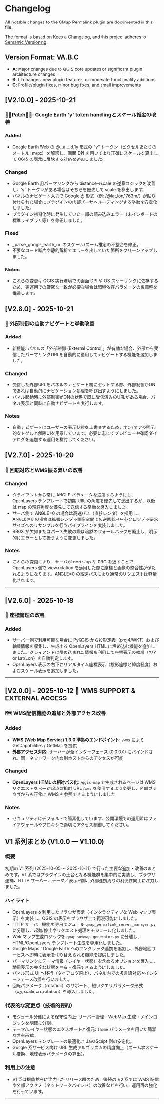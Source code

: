 # Changelog

All notable changes to the QMap Permalink plugin are documented in this file.

The format is based on [Keep a Changelog](https://keepachangelog.com/en/1.0.0/),
and this project adheres to [Semantic Versioning](https://semver.org/spec/v2.0.0.html).

## Version Format: VA.B.C

- **A**: Major changes due to QGIS core updates or significant plugin architecture changes
- **B**: UI changes, new plugin features, or moderate functionality additions
- **C**: Profile/plugin fixes, minor bug fixes, and small improvements

## [V2.10.0] - 2025-10-21

### Patch: Google Earth 'y' token handlingとスケール推定の改善

### Added
- Google Earth Web の @...a,...d,1y 形式の "y" トークン（ピクセルあたりのメートル: m/px）を解釈し、画面 DPI を用いてより正確にスケールを算出して QGIS の表示に反映する対応を追加しました。

### Changed
- Google Earth 用パーマリンクから distance->scale の逆算ロジックを改善し、'y' トークンがある場合はそちらを優先して scale を算出します。
- パネルのナビゲート入力で Google @ 形式（例: /@lat,lon,1763m/）が貼り付けられた場合にプラグインの内部パーサへルーティングする挙動を安定化しました。
- プラグイン初期化時に発生していた一部の読み込みエラー（未インポートの標準ライブラリ等）を修正しました。

### Fixed
- _parse_google_earth_url のスケール/ズーム推定の不整合を修正。
- 不要なコード断片や静的解析でエラーを出していた箇所をクリーンアップしました。

### Notes
- これらの変更は QGIS 実行環境での画面 DPI や OS スケーリングに依存するため、実運用での厳密な一致が必要な場合は環境依存パラメータの微調整を推奨します。

## [V2.8.0] - 2025-10-21

### 🔁 外部制御の自動ナビゲートと挙動改善

### Added
- 新機能: パネルの「外部制御 (External Control)」が有効な場合、外部から受信したパーマリンクURLを自動的に適用してナビゲートする機能を追加しました。

### Changed
- 受信した外部URLをパネルのナビゲート欄にセットする際、外部制御がONであれば自動的にナビゲーション処理を呼び出すようにしました。
- パネル起動時に外部制御がONの状態で既に受信済みのURLがある場合、パネル表示と同時に自動ナビゲートを実行します。

### Notes
- 自動ナビゲートはユーザーの表示状態を上書きするため、オン/オフの明示的なトグルと解除UIを用意しています。必要に応じてプレビューや確認ダイアログを追加する運用を検討してください。

## [V2.7.0] - 2025-10-20

### 🔁 回転対応とWMS振る舞いの改善

### Changed
- クライアントから常に ANGLE パラメータを送信するようにし、OpenLayers テンプレートで初期 URL の角度を優先して送出するが、以後は map の現在角度を優先して送信する挙動を導入しました。
- サーバ側で ANGLE=0 の場合は高速パス（直接レンダ）を採用し、ANGLE!=0 の場合は拡張レンダ→画像空間での逆回転→中心クロップ→要求サイズへのリサンプルを行うパイプラインを実装しました。
- BBOX が欠如またはパース失敗の際は暗黙のフォールバックを廃止し、明示的にエラーとして扱うように変更しました。

### Notes
- これらの変更により、サーバが north-up な PNG を返すことで OpenLayers 側で view.rotation を適用した際に座標と画像の整合性が保たれるようになります。ANGLE=0 の高速パスにより通常のリクエストは軽量化されます。

---

## [V2.6.0] - 2025-10-18

### 🧭 座標管理の改善

### Added
- サーバー側で利用可能な場合に PyQGIS から投影定義（proj4/WKT）および軸順情報を収集し、生成する OpenLayers HTML に埋め込む機能を追加しました。クライアントは埋め込まれた情報を利用して座標表示の軸順（X/Y or Lat/Lon）を自動判定します。
- OpenLayers 表示の右下にリアルタイム座標表示（投影座標と緯度経度）およびスケール表示を追加しました。
---

## [V2.0.0] - 2025-10-12 🎉 WMS SUPPORT & EXTERNAL ACCESS

### 🗺️ WMS配信機能の追加と外部アクセス改善

### Added
- **WMS (Web Map Service) 1.3.0 準拠のエンドポイント**: `/wms` により GetCapabilities / GetMap を提供
- **外部アクセス対応**: サーバーが全インターフェース (0.0.0.0) にバインドされ、同一ネットワーク内の別ホストからのアクセスが可能

### Changed
- **OpenLayers HTML の相対パス化**: `/qgis-map` で生成されるページは WMS リクエストをページ起点の相対 URL `/wms` を使用するよう変更し、外部ブラウザからも正常に WMS を参照できるようにしました

### Notes
- セキュリティはデフォルトで簡素化しています。公開環境での運用時はファイアウォールやプロキシで適切にアクセス制御してください。


## V1 系列まとめ (V1.0.0 — V1.10.0)

### 概要
初期の V1 系列 (2025-10-05 〜 2025-10-11) で行った主要な追加・改善のまとめです。V1 系ではプラグインの土台となる機能群を集中的に実装し、ブラウザ連携、HTTP サーバー、テーマ／表示制御、外部連携周りの利便性向上に注力しました。

### ハイライト
- OpenLayers を利用したブラウザ表示（インタラクティブな Web マップ表示）を実装し、QGIS の表示をブラウザ上で再現可能にしました。
- HTTP サーバー機能を専用モジュール `qmap_permalink_server_manager.py` に分離し、起動/停止やリクエスト処理をモジュール化しました。
- Web マップ生成ロジックを `qmap_webmap_generator.py` に分離し、HTML/OpenLayers テンプレート生成を専用化しました。
- Google Maps / Google Earth へのワンクリック連携を追加し、外部地図サービスへ即時に表示を切り替えられる機能を提供しました。
- パーマリンクにテーマ情報（レイヤー状態）を含めるオプションを導入し、地図表示の完全な状態を共有・復元できるようにしました。
- パネル形式 UI へ移行（ダイアログ廃止）、パネル内での多言語対応やインターフェース改善を行いました。
- 回転パラメータ（rotation）のサポート、短いクエリパラメータ形式（x,y,scale,crs,rotation）を導入しました。

### 代表的な変更点（技術的要約）
- モジュール分離による保守性向上: サーバー管理・WebMap 生成・メインロジックを明確に分割。
- テーマ/レイヤー状態のエクスポートと復元: `theme` パラメータを用いた簡潔な共有形式。
- OpenLayers テンプレートの最適化と JavaScript 側の安定化。
- Google 系サービス向け URL 生成アルゴリズムの精度向上（ズーム⇄スケール変換、地球表示パラメータの算出）。

### 利用上の注意
- V1 系は機能拡充に注力したリリース群のため、後続の V2 系では WMS 配信や外部アクセス（ネットワークバインド）の改善などを行い、運用面の強化を行っています。

---
